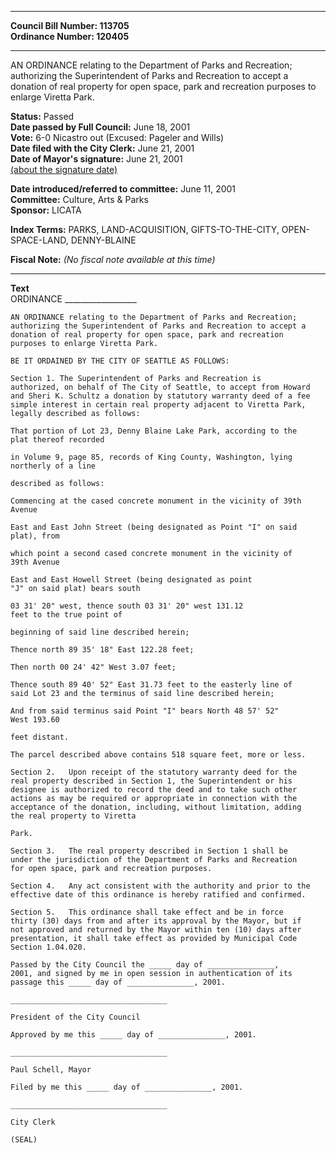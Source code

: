 * * * * *  
  
**Council Bill Number: [](#h0)[](#h2)113705**   
**Ordinance Number: 120405**  
  
* * * * *  
  
AN ORDINANCE relating to the Department of Parks and Recreation; authorizing the Superintendent of Parks and Recreation to accept a donation of real property for open space, park and recreation purposes to enlarge Viretta Park.  
  
**Status:** Passed   
**Date passed by Full Council:** June 18, 2001   
**Vote:** 6-0 Nicastro out (Excused: Pageler and Wills)   
**Date filed with the City Clerk:** June 21, 2001   
**Date of Mayor's signature:** June 21, 2001   
[(about the signature date)](/~public/approvaldate.htm)   
  
  
**Date introduced/referred to committee:** June 11, 2001   
**Committee:** Culture, Arts & Parks   
**Sponsor:** LICATA   
  
**Index Terms:** PARKS, LAND-ACQUISITION, GIFTS-TO-THE-CITY, OPEN-SPACE-LAND, DENNY-BLAINE  
  
**Fiscal Note:** *(No fiscal note available at this time)*  
  
* * * * *  
  
**Text**  
    ORDINANCE __________________  
  
    AN ORDINANCE relating to the Department of Parks and Recreation;  
    authorizing the Superintendent of Parks and Recreation to accept a  
    donation of real property for open space, park and recreation  
    purposes to enlarge Viretta Park.  
  
    BE IT ORDAINED BY THE CITY OF SEATTLE AS FOLLOWS:  
  
    Section 1. The Superintendent of Parks and Recreation is  
    authorized, on behalf of The City of Seattle, to accept from Howard  
    and Sheri K. Schultz a donation by statutory warranty deed of a fee  
    simple interest in certain real property adjacent to Viretta Park,  
    legally described as follows:  
  
    That portion of Lot 23, Denny Blaine Lake Park, according to the  
    plat thereof recorded  
  
    in Volume 9, page 85, records of King County, Washington, lying  
    northerly of a line  
  
    described as follows:  
  
    Commencing at the cased concrete monument in the vicinity of 39th  
    Avenue  
  
    East and East John Street (being designated as Point "I" on said  
    plat), from  
  
    which point a second cased concrete monument in the vicinity of  
    39th Avenue  
  
    East and East Howell Street (being designated as point  
    "J" on said plat) bears south  
  
    03 31' 20" west, thence south 03 31' 20" west 131.12  
    feet to the true point of  
  
    beginning of said line described herein;  
  
    Thence north 89 35' 18" East 122.28 feet;  
  
    Then north 00 24' 42" West 3.07 feet;  
  
    Thence south 89 40' 52" East 31.73 feet to the easterly line of  
    said Lot 23 and the terminus of said line described herein;  
  
    And from said terminus said Point "I" bears North 48 57' 52"  
    West 193.60  
  
    feet distant.  
  
    The parcel described above contains 518 square feet, more or less.  
  
    Section 2.   Upon receipt of the statutory warranty deed for the  
    real property described in Section 1, the Superintendent or his  
    designee is authorized to record the deed and to take such other  
    actions as may be required or appropriate in connection with the  
    acceptance of the donation, including, without limitation, adding  
    the real property to Viretta  
  
    Park.  
  
    Section 3.   The real property described in Section 1 shall be  
    under the jurisdiction of the Department of Parks and Recreation  
    for open space, park and recreation purposes.  
  
    Section 4.   Any act consistent with the authority and prior to the  
    effective date of this ordinance is hereby ratified and confirmed.  
  
    Section 5.   This ordinance shall take effect and be in force  
    thirty (30) days from and after its approval by the Mayor, but if  
    not approved and returned by the Mayor within ten (10) days after  
    presentation, it shall take effect as provided by Municipal Code  
    Section 1.04.020.  
  
    Passed by the City Council the _____ day of _______________,  
    2001, and signed by me in open session in authentication of its  
    passage this _____ day of _______________, 2001.  
  
    ___________________________________  
  
    President of the City Council  
  
    Approved by me this _____ day of _______________, 2001.  
  
    ___________________________________  
  
    Paul Schell, Mayor  
  
    Filed by me this _____ day of _______________, 2001.  
  
    ___________________________________  
  
    City Clerk  
  
    (SEAL)  
